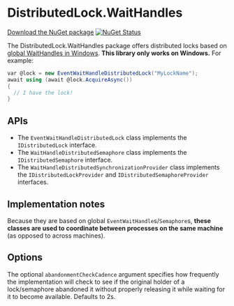 # DistributedLock.WaitHandles

[Download the NuGet package](https://www.nuget.org/packages/DistributedLock.WaitHandles) [![NuGet Status](http://img.shields.io/nuget/v/DistributedLock.Azure.svg?style=flat)](https://www.nuget.org/packages/DistributedLock.WaitHandles/)

The DistributedLock.WaitHandles package offers distributed locks based on [global WaitHandles in Windows](https://docs.microsoft.com/en-us/windows/win32/api/synchapi/nf-synchapi-createeventa?redirectedfrom=MSDN). **This library only works on Windows.** For example:

```C#
var @lock = new EventWaitHandleDistributedLock("MyLockName");
await using (await @lock.AcquireAsync())
{
  // I have the lock!
}
```

## APIs

- The `EventWaitHandleDistributedLock` class implements the `IDistributedLock` interface.
- The `WaitHandleDistributedSemaphore` class implements the `IDistributedSemaphore` interface.
- The `WaitHandleDistributedSynchronizationProvider` class implements the `IDistributedLockProvider` and `IDistributedSemaphoreProvider` interfaces.

## Implementation notes

Because they are based on global `EventWaitHandle`s/`Semaphore`s, **these classes are used to coordinate between processes on the same machine** (as opposed to across machines).

## Options

The optional `abandonmentCheckCadence` argument specifies how frequently the implementation will check to see if the original holder of a lock/semaphore abandoned it without properly releasing it while waiting for it to become available. Defaults to 2s.
